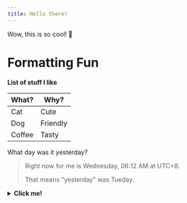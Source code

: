 ```yaml
---
title: Hello there!
---
```


Wow, this is so cool! 🐬

<!-- ------------------------------------- -->

Formatting Fun
==============

**List of stuff I like**

| What?  | Why?     |
|--------|----------|
| Cat    | Cute     |
| Dog    | Friendly |
| Coffee | Tasty    |

What day was it yesterday?

> Right now for me is Wednesday, 06:12 AM at UTC+8.
> 
> That means "yesterday" was Tueday.

<details>
  <summary>
    <strong>Click me!</strong>
  </summary>
  🐱
</details>
